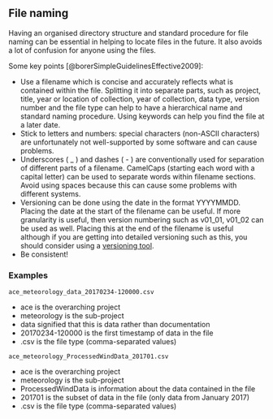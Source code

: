 
## File naming

Having an organised directory structure and standard procedure for file naming can be essential in helping to locate files in the future. It also avoids a lot of confusion for anyone using the files.

Some key points [@borerSimpleGuidelinesEffective2009]:

* Use a filename which is concise and accurately reflects what is contained within the file. Splitting it into separate parts, such as project, title, year or location of collection, year of collection, data type, version number and the file type can help to have a hierarchical name and standard naming procedure. Using keywords can help you find the file at a later date.
* Stick to letters and numbers: special characters (non-ASCII characters) are unfortunately not well-supported by some software and can cause problems.
* Underscores ( _ ) and dashes ( - ) are conventionally used for separation of different parts of a filename. CamelCaps (starting each word with a capital letter) can be used to separate words within filename sections. Avoid using spaces because this can cause some problems with different systems.
* Versioning can be done using the date in the format YYYYMMDD. Placing the date at the start of the filename can be useful. If more granularity is useful, then version numbering such as v01_01, v01_02 can be used as well. Placing this at the end of the filename is useful although if you are getting into detailed versioning such as this, you should consider using a [versioning tool](#versions-of-files).
* Be consistent!

### Examples

~~~~
ace_meteorology_data_20170234-120000.csv
~~~~	

* ace is the overarching project
* meteorology is the sub-project
* data signified that this is data rather than documentation
* 20170234-120000 is the first timestamp of data in the file
* .csv is the file type (comma-separated values)	

~~~~
ace_meteorology_ProcessedWindData_201701.csv
~~~~

* ace is the overarching project
* meteorology is the sub-project
* ProcessedWindData is information about the data contained in the file
* 201701 is the subset of data in the file (only data from January 2017)
* .csv is the file type (comma-separated values)